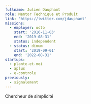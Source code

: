 ```yaml
---
fullname: Julien Dauphant
role: Mentor Technique et Produit
link: 'https://twitter.com/jdauphant'
missions:
  - employer: octo
    start: '2016-11-03'
    end: '2019-08-31'
    status: independent
  - status: dinum
    start: '2019-09-01'
    end: '2022-08-31'
startups:
  - plante-et-moi
  - aplus
  - e-controle
previously:
  - signalement
---
```


Chercheur de simplicité
